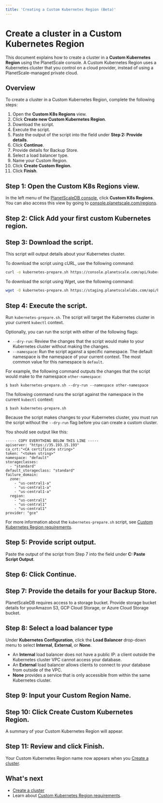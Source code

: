 ```yaml
---
title: 'Creating a Custom Kubernetes Region (Beta)'
---
```


# Create a cluster in a Custom Kubernetes Region

This document explains how to create a cluster in a **Custom Kubernetes Region** using the PlanetScale console. A Custom Kubernetes Region uses a Kubernetes cluster that you control on a cloud provider, instead of using a PlanetScale-managed private cloud.

## Overview

To create a cluster in a Custom Kubernetes Region, complete the following steps:

1. Open the **Custom K8s Regions** view.
1. Click **Create new Custom Kubernetes Region**.
1. Download the script.
1. Execute the script.
1. Paste the output of the script into the field under **Step 2: Provide details**.
1. Click **Continue**.
1. Provide details for Backup Store.
1. Select a load balancer type.
1. Name your Custom Region.
1. Click **Create Custom Region.**
1. Click **Finish**.

## Step 1: Open the **Custom K8s Regions** view.

In the left menu of the [PlanetScaleDB console](https://console.planetscale.com/regions), click **Custom K8s Regions**. You can also access this view by going to [console.planetscale.com/regions](https://console.planetscale.com/regions).

## Step 2: Click **Add your first custom Kubernetes region**.

## Step 3: Download the script.

This script will output details about your Kubernetes cluster.

To download the script using cURL, use the following command:

```bash
curl -o kubernetes-prepare.sh https://console.planetscale.com/api/kubernetes-prepare-script
```

To download the script using Wget, use the following command:

```bash
wget -O kubernetes-prepare.sh https://staging.planetscalelabs.com/api/kubernetes-prepare-script
```

## Step 4: Execute the script.

Run `kubernetes-prepare.sh`. The script will target the Kubernetes cluster in your current `kubectl` context.

Optionally, you can run the script with either of the following flags:

+ `--dry-run`: Review the changes that the script would make to your Kubernetes cluster without making the changes.
+ `--namespace`: Run the script against a specific namespace. The default namespace is the namespace of your current context. The most common value for this namespace is `default`.

For example, the following command outputs the changes that the script would make to the namespace `other-namespace`:

```console
$ bash kubernetes-prepare.sh --dry-run --namespace other-namespace
```

The following command runs the script against the namespace in the current `kubectl` context:

```console
$ bash kubernetes-prepare.sh
```

Because the script makes changes to your Kubernetes cluster, you must run the script without the `--dry-run` flag before you can create a custom cluster.

You should see output like this:

```console
----- COPY EVERYTHING BELOW THIS LINE -----
apiserver: "https://35.193.15.193"
ca_crt:"<CA certificate string>"
token: "<token string>"
namespace: "default"
storageclasses:
  - "standard"
default_storageclass: "standard"
failure_domain:
  zone:
    - "us-central1-a"
    - "us-central1-a"
    - "us-central1-a"
  region:
    - "us-central1"
    - "us-central1"
    - "us-central1"
provider: "gce"
```

For more information about the `kubernetes-prepare.sh` script, see [Custom Kubernetes Region requirements](custom-region-requirements).

## Step 5: Provide script output.

Paste the output of the script from Step 7 into the field under **C: Paste Script Output**.

## Step 6: Click **Continue**.

## Step 7: Provide the details for your Backup Store.

PlanetScaleDB requires access to a storage bucket. Provide storage bucket details for yourAmazon S3, GCP Cloud Storage, or Azure Cloud Storage bucket.

## Step 8: Select a load balancer type

Under **Kubernetes Configuration**, click the **Load Balancer** drop-down menu to select **Internal**, **External**, or **None**.

+ An **Internal** load balancer does not have a public IP: a client outside the Kubernetes cluster VPC cannot access your database.
+ An **External** load balancer allows clients to connect to your database from outside of the VPC.
+ **None** provides a service that is only accessible from within the same Kubernetes cluster.

## Step 9: Input your **Custom Region Name**.

## Step 10: Click **Create Custom Kubernetes Region.**

A summary of your Custom Kubernetes Region will appear.

## Step 11: Review and click **Finish**.

Your Custom Kubernetes Region name now appears when you [Create a cluster](creating-cluster).

## What's next

+ [Create a cluster](creating-cluster) 
+ Learn about [Custom Kubernetes Region requirements](custom-region-requirements). 
